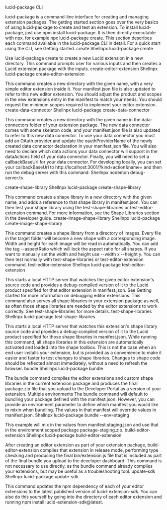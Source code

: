  lucid-package CLI
















lucid-package is a command-line interface for creating and managing extension packages. The getting started section goes over the very basics of using lucid-package to create and test an extension.
To install lucid-package, just use npm install lucid-package. It is then directly executable with npx, for example npx lucid-package create.
This section describes each command available in the lucid-package CLI in detail. For a quick start using the CLI, see Getting started.
create
Shellnpx lucid-package create <name>

Use lucid-package create to create a new Lucid extension in a new directory. This command prompts user for various inputs and then creates a Lucid extension package with the inputs.
create-editor-extension
Shellnpx lucid-package create-editor-extension <name>

This command creates a new directory with the given name, with a very simple editor extension inside it. Your manifest.json file is also updated to refer to this new editor extension.
You should adjust the product and scopes in the new extensions entry in the manifest to match your needs. You should request the minimum scopes required to implement your editor extension.
create-data-connector
Shellnpx lucid-package create-data-connector <name>

This command creates a new directory with the given name in the data-connectors folder of your extension package.
The new data connector comes with some skeleton code, and your manifest.json file is also updated to refer to this new data connector.
To use your data connector you must add an OAuth provider and update the oauthProviderName of the newly created data connector declaration in your manifest.json file.
You will also need to declare which data actions your data connector will support in the dataActions field of your data connector.
Finally, you will need to set a callbackBaseUrl for your data connector. For developing locally, you can set your callbackBaseUrl to http://localhost:3001/?kind=action&name= and then run the debug server with this command:
Shellnpx nodemon debug-server.ts

create-shape-library
Shellnpx lucid-package create-shape-library <name>

This command creates a shape library in a new directory with the given name, and adds a reference to that shape library in manifest.json. You can then test your shape library using the test-shape-libraries or test-editor-extension command.
For more information, see the Shape Libraries section in the developer guide.
create-image-shape-library
Shellnpx lucid-package create-image-shape-library <name> <image-path>

This command creates a shape library from a directory of images. Every file in the target folder will become a new shape with a corresponding image. Width and height for each image will be read in automatically.
You can add the tag --aspectRatio which will lock the aspect ratio for all shapes. If you want to manually set the width and height use --width x --height y.
You can then test normally with test-shape-libraries or test-editor-extension command.
test-editor-extension
Shellnpx lucid-package test-editor-extension <name>

This starts a local HTTP server that watches the given editor extension's source code and provides a debug-compiled version of it to the Lucid product specified for that editor extension in manifest.json.
See Getting started for more information on debugging editor extensions.
This command also serves all shape libraries in your extension package as well, as often those shape libraries are needed by the editor extensions to work correctly. See test-shape-libraries for more details.
test-shape-libraries
Shellnpx lucid-package test-shape-libraries

This starts a local HTTP server that watches this extension's shape library source code and provides a debug-compiled version of it to the Lucid product specified for those shape libraries in manifest.json.
While running this command, all shape libraries in this extension are automatically activated and loaded into the shape toolbox. This is not the case when an end user installs your extension, but is provided as a convenience to make it easier and faster to test changes to shape libraries.
Changes to shape code should be reflected almost immediately, without a need to refresh the browser.
bundle
Shellnpx lucid-package bundle

The bundle command compiles the editor extensions and custom shape libraries in the current extension package and produces the final package.zip file that you upload to the Developer Portal as a version of your extension.
Multiple environments
The bundle command will default to bundling your package defined with the manifest.json. However, you can provide an environment parameter to define which manifest you would like to mixin when bundling. The values in that manifest will override values in manifest.json.
Shellnpx lucid-package bundle --env=staging

This example will mix in the values from manifest.staging.json and use that in the environment scoped package package-staging.zip.
build-editor-extension
Shellnpx lucid-package build-editor-extension <name>

After creating an editor extension as part of your extension package, build-editor-extension compiles that extension in release mode, performing type checking and producing the final bin/extension.js file that is included as part of the final bundle you upload to the developer dashboard.
This command is not necessary to use directly, as the bundle command already compiles your extensions, but may be useful as a troubleshooting tool.
update-sdk
Shellnpx lucid-package update-sdk

This command updates the npm dependency of each of your editor extensions to the latest published version of lucid-extension-sdk. You can also do this yourself by going into the directory of each editor extension and running npm install lucid-extension-sdk@latest.